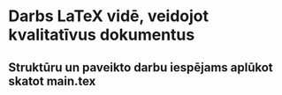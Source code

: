 # Darbs LaTeX vidē, veidojot kvalitatīvus dokumentus
## Struktūru un paveikto darbu iespējams aplūkot skatot main.tex

